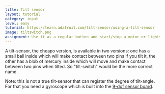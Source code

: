 ```yaml
---
title: Tilt sensor
layout: tutorial
category: input
level: easy
tutorial: https://learn.adafruit.com/tilt-sensor/using-a-tilt-sensor
image: tiltswitch.png
assignment: Use it as a regular button and start/stop a motor or lights.
---
```

A tilt-sensor, the cheapo version, is available in two versions: one has a small ball inside which will make contact between two pins if you tilt it, the other has a blob of mercury inside which will move and make contact between two pins when tilted. So "tilt-switch" would be the more correct name.  

Note: this is not a true tilt-sensor that can register the degree of tilt-angle. For that you need a gyroscope which is built into the [9-dof sensor board](https://www.adafruit.com/product/3463).
